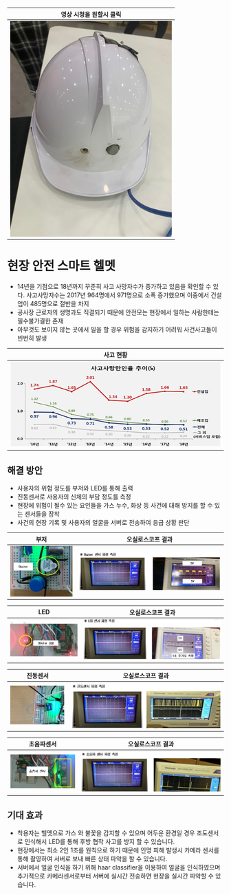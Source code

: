 
| 영상 시청을 원할시 클릭 |
| ------ |
|[![waiting](https://github.com/DunkHimYo/hard_hats_v2/blob/main/img/helmet.png)](https://youtu.be/vrGrH6fPmb8)|

# 현장 안전 스마트 헬멧

- 14년을 기점으로 18년까지 꾸준히 사고 사망자수가 증가하고 있음을 확인할 수 있다. 사고사망자수는 2017년 964명에서 971명으로 소폭 증가했으며 이중에서 건설업이 485명으로 절반을 차지
- 공사장 근로자의 생명과도 직결되기 때문에 안전모는 현장에서 일하는 사람한테는 필수불가결한 존재
- 아무것도 보이지 않는 곳에서 일을 할 경우 위험을 감지하기 어려워 사건사고들이 빈번히 발생

| 사고 현황 |
| ------ |
|![waiting](https://github.com/DunkHimYo/hard_hats_v2/blob/main/img/death_graph.png)|

## 해결 방안

- 사용자의 위험 정도를 부저와 LED를 통해 출력
- 진동센서로 사용자의 신체의 부담 정도를 측정
- 현장에 위험이 될수 있는 요인들을 가스 누수, 화상 등 사건에 대해 방지를 할 수 있는 센서들을 장착
- 사건의 현장 기록 및 사용자의 얼굴을 서버로 전송하여 응급 상황 판단

| 부저 | 오실로스코프 결과 |
| ------ | ------ |
|![waiting](https://github.com/DunkHimYo/hard_hats_v2/blob/main/img/buzzer.jpg)|![waiting](https://github.com/DunkHimYo/hard_hats_v2/blob/main/img/buzzer2.jpg)|


| LED | 오실로스코프 결과 |
| ------ | ------ |
|![waiting](https://github.com/DunkHimYo/hard_hats_v2/blob/main/img/led.jpg)|![waiting](https://github.com/DunkHimYo/hard_hats_v2/blob/main/img/led2.jpg)|


| 진동센서 | 오실로스코프 결과 |
| ------ | ------ |
|![waiting](https://github.com/DunkHimYo/hard_hats_v2/blob/main/img/vibration.png)|![waiting](https://github.com/DunkHimYo/hard_hats_v2/blob/main/img/vibration2.jpg)|

| 초음파센서 | 오실로스코프 결과 |
| ------ | ------ |
|![waiting](https://github.com/DunkHimYo/hard_hats_v2/blob/main/img/ultra.jpg)|![waiting](https://github.com/DunkHimYo/hard_hats_v2/blob/main/img/ultra2.jpg)|



## 기대 효과

- 착용자는 헬멧으로 가스 와 불꽃을 감지할 수 있으며 어두운 환경일 경우 조도센서로 인식해서 LED를 통해 후방 협착 사고를 방지 할 수 있습니다.
- 현장에서는 최소 2인 1조를 원칙으로 하기 때문에 인명 피해 발생시 카메라 센서를 통해 촬영하여 서버로 보내 빠른 상태 파악을 할 수 있습니다.
- 서버에서 얼굴 인식을 하기 위해 haar classifier을 이용하여 얼굴을 인식하였으며 추가적으로 카메라센서로부터 서버에 실시간 전송하면 현장을 실시간 파악할 수 있습니다.
